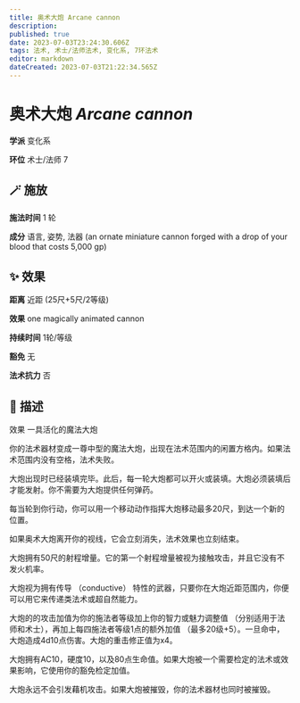 ```yaml
---
title: 奥术大炮 Arcane cannon
description: 
published: true
date: 2023-07-03T23:24:30.606Z
tags: 法术, 术士/法师法术, 变化系, 7环法术
editor: markdown
dateCreated: 2023-07-03T21:22:34.565Z
---
```


# **奥术大炮** *Arcane cannon*

**学派** 变化系 

**环位** 术士/法师 7

## 🪄 施放

**施法时间** 1 轮

**成分** 语言, 姿势, 法器 (an ornate miniature cannon forged with a drop of your blood that costs 5,000 gp)

## ✨ 效果  

**距离** 近距 (25尺+5尺/2等级) 

**效果** one magically animated cannon 

**持续时间** 1轮/等级 

**豁免** 无

**法术抗力** 否

## 📖 描述

效果          一具活化的魔法大炮

你的法术器材变成一尊中型的魔法大炮，出现在法术范围内的闲置方格内。如果法术范围内没有空格，法术失败。

大炮出现时已经装填完毕。此后，每一轮大炮都可以开火或装填。大炮必须装填后才能发射。你不需要为大炮提供任何弹药。

每当轮到你行动，你可以用一个移动动作指挥大炮移动最多20尺，到达一个新的位置。

如果奥术大炮离开你的视线，它会立刻消失，法术效果也立刻结束。

大炮拥有50尺的射程增量。它的第一个射程增量被视为接触攻击，并且它没有不发火机率。

大炮视为拥有传导 （conductive） 特性的武器，只要你在大炮近距范围内，你便可以用它来传递类法术或超自然能力。

大炮的的攻击加值为你的施法者等级加上你的智力或魅力调整值 （分别适用于法师和术士），再加上每四施法者等级1点的额外加值 （最多20级+5）。一旦命中，大炮造成4d10点伤害。大炮的重击修正值为x4。

大炮拥有AC10，硬度10，以及80点生命值。如果大炮被一个需要检定的法术或效果影响，它使用你的豁免检定加值。

大炮永远不会引发藉机攻击。如果大炮被摧毁，你的法术器材也同时被摧毁。
    